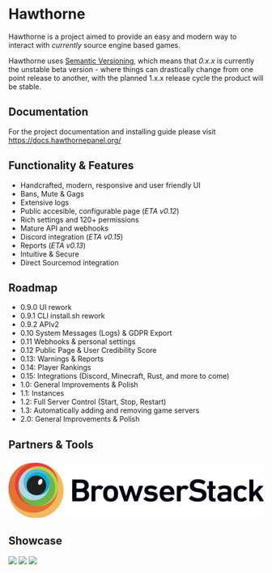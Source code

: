 # Hawthorne

Hawthorne is a project aimed to provide an easy and modern way to interact with _currently_ source engine based games.

Hawthorne uses [Semantic Versioning][1], which means that _0.x.x_ is currently the unstable beta version - where things can drastically change from one point release to another, with the planned 1.x.x release cycle the product will be stable.

## Documentation
For the project documentation and installing guide please visit https://docs.hawthornepanel.org/

## Functionality & Features
* Handcrafted, modern, responsive and user friendly UI
* Bans, Mute & Gags
* Extensive logs
* Public accesible, configurable page (_ETA v0.12_)
* Rich settings and 120+ permissions
* Mature API and webhooks
* Discord integration (_ETA v0.15_)
* Reports (_ETA v0.13_)
* Intuitive & Secure
* Direct Sourcemod integration


## Roadmap
* 0.9.0 UI rework
* 0.9.1 CLI install.sh rework
* 0.9.2 APIv2
* 0.10 System Messages (Logs) & GDPR Export
* 0.11 Webhooks & personal settings
* 0.12 Public Page & User Credibility Score
* 0.13: Warnings & Reports
* 0.14: Player Rankings
* 0.15: Integrations (Discord, Minecraft, Rust, and more to come)
* 1.0: General Improvements & Polish
* 1.1: Instances
* 1.2: Full Server Control (Start, Stop, Restart)
* 1.3: Automatically adding and removing game servers
* 2.0: General Improvements & Polish


## Partners & Tools
### [![](docs/images/browserstack.png)](https://www.browserstack.com)


## Showcase
![][image-1]
![][image-2]
![][image-3]

[1]:  https://semver.org/

[image-1]:  docs/images/1.png
[image-2]:  docs/images/7.png
[image-3]:  docs/images/5.png
